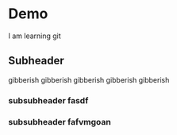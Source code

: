 # Demo

I am learning git

## Subheader

gibberish gibberish gibberish gibberish gibberish


### subsubheader fasdf
### subsubheader fafvmgoan

